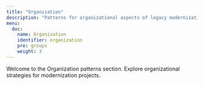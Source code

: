 ```yaml
---
title: "Organization"
description: "Patterns for organizational aspects of legacy modernization."
menu:
  doc:
    name: Organization
    identifier: organization
    pre: groups
    weight: 3
---
```


Welcome to the Organization patterns section. Explore organizational strategies for modernization projects.
